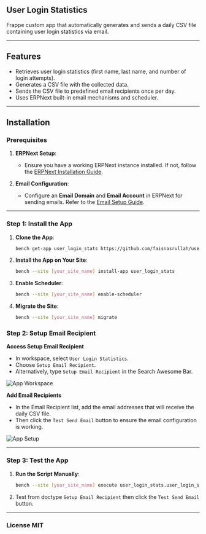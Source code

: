 ## User Login Statistics

Frappe custom app that automatically generates and sends a daily CSV file containing user login statistics via email.

---

## **Features**
- Retrieves user login statistics (first name, last name, and number of login attempts).
- Generates a CSV file with the collected data.
- Sends the CSV file to predefined email recipients once per day.
- Uses ERPNext built-in email mechanisms and scheduler.

---

## **Installation**

### Prerequisites
1. **ERPNext Setup**:
   - Ensure you have a working ERPNext instance installed. If not, follow the [ERPNext Installation Guide](https://frappeframework.com/docs/user/en/installation).

2. **Email Configuration**:
   - Configure an **Email Domain** and **Email Account** in ERPNext for sending emails. Refer to the [Email Setup Guide](https://docs.frappe.io/erpnext/user/manual/en/email).

---
### Step 1: Install the App
1. **Clone the App**:
   ```bash
   bench get-app user_login_stats https://github.com/faisnasrullah/user_login_stats --branch develop

2. **Install the App on Your Site**:
   ```bash
   bench --site [your_site_name] install-app user_login_stats

3. **Enable Scheduler**:
   ```bash
   bench --site [your_site_name] enable-scheduler

4. **Migrate the Site**:
   ```bash
   bench --site [your_site_name] migrate

### Step 2: Setup Email Recipient
**Access Setup Email Recipient**
   - In workspace, select `User Login Statistics`.
   - Choose `Setup Email Recipient`.
   - Alternatively, type `Setup Email Recipient` in the Search Awesome Bar.

![App Workspace](user_login_stats/public/images/workspace-user-login-stats.png)

**Add Email Recipients**
   - In the Email Recipient list, add the email addresses that will receive the daily CSV file.
   - Then click the `Test Send Email` button to ensure the email configuration is working.

![App Setup](user_login_stats/public/images/setup-email-recipient.png)

---

### Step 3: Test the App
1. **Run the Script Manually**:
   ```bash
   bench --site [your_site_name] execute user_login_stats.user_login_statistics.utils.daily_login_stats.daily_login_stats

2. Test from doctype `Setup Email Recipient` then click the `Test Send Email` button.

---

### License MIT